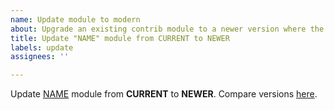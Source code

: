 ```yaml
---
name: Update module to modern
about: Upgrade an existing contrib module to a newer version where the version name of the current release still uses a prefix based on Drupal core but a newer version name without this prefix.
title: Update "NAME" module from CURRENT to NEWER
labels: update
assignees: ''

---
```


Update [NAME](https://www.drupal.org/project/KEY) module from **CURRENT** to **NEWER**. Compare versions [here](https://git.drupalcode.org/project/KEY/-/compare/8.x-CURRENT...NEWER).
